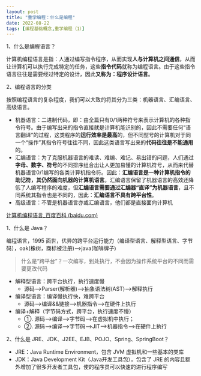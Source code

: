 ```yaml
---
layout: post
title: "重学编程：什么是编程"
date: 2022-08-22
tags: [编程基础概念,重学编程（1）]
---
```


1、什么是编程语言？

计算机编程语言是指：人通过编写指令程序，从而实现**人与计算机之间通信**，从而让计算机可以执行完成特定的任务，这些**指令代码**就称为编程语言。由于这些指令语言往往是需要经过特定的设计，因此**又称为：程序设计语言**。

2、编程语言的分类

按照编程语言的复杂程度，我们可以大致的将其分为三类：机器语言、汇编语言、高级语言。

- 机器语言：二进制代码，即：由全篇只有0/1两种符号来表示计算机的各种指令符号。由于编写出来的指令直接就是计算机能识别的，因此不需要任何“语言翻译”的过程，这类程序的**运行效率是最高**的，但不同型号的计算机对于同一个“操作”其指令符号往往不同，因此这类语言写出来的**代码往往是不能通用**的。
- 汇编语言：为了克服机器语言的难读、难编、难记、易出错的问题，人们通过**字母、数字、符号**的不同排序组合出让人更加易懂的计算机符号，从而来代替机器语言0/1编写的各类计算机指令符。因此：**汇编语言是一种计算机指令的助记符，其仍然面向机器的计算机语言**。汇编语言保留了机器语言的高效还降低了人编写程序的难度，但**汇编语言需要通过汇编器“直译”为机器语言**，且不同系统其指令也是不同的，因此：**汇编语言不具有跨平台性**。
- 高级语言：不管是机器语言亦或汇编语言，他们都是直接面向计算机

[计算机编程语言_百度百科 (baidu.com)](https://baike.baidu.com/item/计算机编程语言/5581937)

1、什么是 Java？

编程语言，1995 面世，优异的跨平台运行能力（编译型语言、解释型语言、字节码），oak(橡树，商标被注册)-->java(咖啡牌子)

> 什么是“跨平台”？一次编写，到处执行，不会因为操作系统平台的不同而需要更改代码

- 解释型语言：跨平台执行，执行速度慢
  - 源码-->Parser(解析器)-->抽象语法树(AST)-->解释执行
- 编译型语言：编译慢执行快，难跨平台
  - 源码-->编译&&链接-->机器指令-->在硬件上执行
- 编译+解释（字节码方式，跨平台，执行速度不慢）
  - ①. 源码-->编译-->字节码-->在虚拟机中执行；
  - ②. 源码-->编译-->字节码-->JIT-->机器指令-->在硬件上执行

2、什么是 JRE、JDK、J2EE、EJB、POJO、Spring、SpringBoot？

- JRE：Java Runtime Environment，包含 JVM 虚拟机和一些基本的类库
- JDK：Java Development Kit（Java开发工具包），包含了 JRE 的内容且额外增加了很多开发者工具包，使的程序员可以快速的进行程序编写